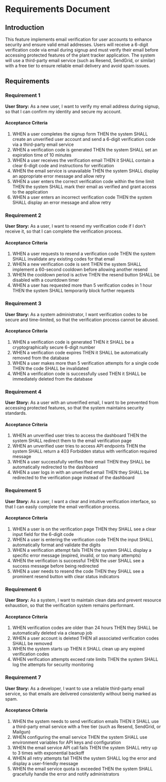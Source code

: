 # Requirements Document

## Introduction

This feature implements email verification for user accounts to enhance security and ensure valid email addresses. Users will receive a 6-digit verification code via email during signup and must verify their email before accessing protected features of the plant tracker application. The system will use a third-party email service (such as Resend, SendGrid, or similar) with a free tier to ensure reliable email delivery and avoid spam issues.

## Requirements

### Requirement 1

**User Story:** As a new user, I want to verify my email address during signup, so that I can confirm my identity and secure my account.

#### Acceptance Criteria

1. WHEN a user completes the signup form THEN the system SHALL create an unverified user account and send a 6-digit verification code via a third-party email service
2. WHEN a verification code is generated THEN the system SHALL set an expiration time of 10 minutes
3. WHEN a user receives the verification email THEN it SHALL contain a clear 6-digit code and instructions for verification
4. WHEN the email service is unavailable THEN the system SHALL display an appropriate error message and allow retry
4. WHEN a user enters the correct verification code within the time limit THEN the system SHALL mark their email as verified and grant access to the application
5. WHEN a user enters an incorrect verification code THEN the system SHALL display an error message and allow retry

### Requirement 2

**User Story:** As a user, I want to resend my verification code if I don't receive it, so that I can complete the verification process.

#### Acceptance Criteria

1. WHEN a user requests to resend a verification code THEN the system SHALL invalidate any existing codes for that email
2. WHEN a new verification code is sent THEN the system SHALL implement a 60-second cooldown before allowing another resend
3. WHEN the cooldown period is active THEN the resend button SHALL be disabled with a countdown timer
4. WHEN a user has requested more than 5 verification codes in 1 hour THEN the system SHALL temporarily block further requests

### Requirement 3

**User Story:** As a system administrator, I want verification codes to be secure and time-limited, so that the verification process cannot be abused.

#### Acceptance Criteria

1. WHEN a verification code is generated THEN it SHALL be a cryptographically secure 6-digit number
2. WHEN a verification code expires THEN it SHALL be automatically removed from the database
3. WHEN a user makes more than 5 verification attempts for a single code THEN the code SHALL be invalidated
4. WHEN a verification code is successfully used THEN it SHALL be immediately deleted from the database

### Requirement 4

**User Story:** As a user with an unverified email, I want to be prevented from accessing protected features, so that the system maintains security standards.

#### Acceptance Criteria

1. WHEN an unverified user tries to access the dashboard THEN the system SHALL redirect them to the email verification page
2. WHEN an unverified user tries to access API endpoints THEN the system SHALL return a 403 Forbidden status with verification required message
3. WHEN a user successfully verifies their email THEN they SHALL be automatically redirected to the dashboard
4. WHEN a user logs in with an unverified email THEN they SHALL be redirected to the verification page instead of the dashboard

### Requirement 5

**User Story:** As a user, I want a clear and intuitive verification interface, so that I can easily complete the email verification process.

#### Acceptance Criteria

1. WHEN a user is on the verification page THEN they SHALL see a clear input field for the 6-digit code
2. WHEN a user is entering the verification code THEN the input SHALL automatically format and validate the digits
3. WHEN a verification attempt fails THEN the system SHALL display a specific error message (expired, invalid, or too many attempts)
4. WHEN the verification is successful THEN the user SHALL see a success message before being redirected
5. WHEN a user needs to resend the code THEN they SHALL see a prominent resend button with clear status indicators

### Requirement 6

**User Story:** As a system, I want to maintain clean data and prevent resource exhaustion, so that the verification system remains performant.

#### Acceptance Criteria

1. WHEN verification codes are older than 24 hours THEN they SHALL be automatically deleted via a cleanup job
2. WHEN a user account is deleted THEN all associated verification codes SHALL be removed
3. WHEN the system starts up THEN it SHALL clean up any expired verification codes
4. WHEN verification attempts exceed rate limits THEN the system SHALL log the attempts for security monitoring

### Requirement 7

**User Story:** As a developer, I want to use a reliable third-party email service, so that emails are delivered consistently without being marked as spam.

#### Acceptance Criteria

1. WHEN the system needs to send verification emails THEN it SHALL use a third-party email service with a free tier (such as Resend, SendGrid, or Mailgun)
2. WHEN configuring the email service THEN the system SHALL use environment variables for API keys and configuration
3. WHEN the email service API call fails THEN the system SHALL retry up to 3 times with exponential backoff
4. WHEN all retry attempts fail THEN the system SHALL log the error and display a user-friendly message
5. WHEN the email service quota is exceeded THEN the system SHALL gracefully handle the error and notify administrators
